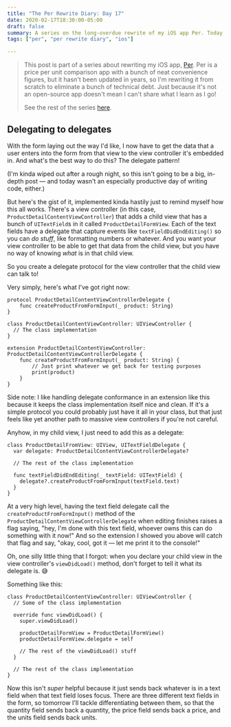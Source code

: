 ```yaml
---
title: "The Per Rewrite Diary: Day 17"
date: 2020-02-17T18:30:00-05:00
draft: false
summary: A series on the long-overdue rewrite of my iOS app Per. Today, I work on reading values from a child view's text fields.
tags: ["per", "per rewrite diary", "ios"]

---
```


> This post is part of a series about rewriting my iOS app, [Per]. Per is a price per unit comparison app with a bunch of neat convenience figures, but it hasn't been updated in years, so I'm rewriting it from scratch to eliminate a bunch of technical debt. Just because it's not an open-source app doesn't mean I can't share what I learn as I go!
> 
> See the rest of the series [here].

## Delegating to delegates

With the form laying out the way I'd like, I now have to get the data that a user enters into the form from that view to the view controller it's embedded in. And what's the best way to do this? The delegate pattern!

(I'm kinda wiped out after a rough night, so this isn't going to be a big, in-depth post — and today wasn't an especially productive day of writing code, either.)

But here's the gist of it, implemented kinda hastily just to remind myself how this all works. There's a view controller (in this case, `ProductDetailContentViewController`) that adds a child view that has a bunch of `UITextField`s in it called `ProductDetailFormView`. Each of the text fields have a delegate that capture events like `textFieldDidEndEditing()` so you can _do stuff_, like formatting numbers or whatever. And you want your view controller to be able to get that data from the child view, but you have no way of knowing _what_ is in that child view.

So you create a delegate protocol for the view controller that the child view can talk to!

Very simply, here's what I've got right now:

```
protocol ProductDetailContentViewControllerDelegate {
    func createProductFromFormInput(_ product: String)
}

class ProductDetailContentViewController: UIViewController {
  // The class implementation
}

extension ProductDetailContentViewController: ProductDetailContentViewControllerDelegate {
    func createProductFromFormInput(_ product: String) {
        // Just print whatever we get back for testing purposes
        print(product)
    }    
}
```

Side note: I like handling delegate conformance in an extension like this because it keeps the class implementation itself nice and clean. If it's a simple protocol you could probably just have it all in your class, but that just feels like yet another path to massive view controllers if you're not careful.

Anyhow, in my child view, I just need to add this as a delegate:

```
class ProductDetailFromView: UIView, UITextFieldDelegate {
  var delegate: ProductDetailContentViewControllerDelegate?

  // The rest of the class implementation

  func textFieldDidEndEditing(_ textField: UITextField) {
    delegate?.createProductFromFormInput(textField.text)
  }
}
```

At a very high level, having the text field delegate call the `createProductFromFormInput()` method of the `ProductDetailContentViewControllerDelegate` when editing finishes raises a flag saying, "hey, I'm done with this text field, whoever owns this can do something with it now!" And so the extension I showed you above will catch that flag and say, "okay, cool, got it — let me print it to the console!"

Oh, one silly little thing that I forgot: when you declare your child view in the view controller's `viewDidLoad()` method, don't forget to tell it what its delegate is. 😅

Something like this:

```
class ProductDetailContentViewController: UIViewController {
  // Some of the class implementation

  override func viewDidLoad() {
    super.viewDidLoad()

    productDetailFormView = ProductDetailFormView()
    productDetailFormView.delegate = self

    // The rest of the viewDidLoad() stuff
  }

  // The rest of the class implementation
}
```

Now this isn't _super_ helpful because it just sends back whatever is in a text field when that text field loses focus. There are three different text fields in the form, so tomorrow I'll tackle differentiating between them, so that the quantity field sends back a quantity, the price field sends back a price, and the units field sends back units.

[Per]: https://droppedbits.com/apps/per
[here]: /tags/per-rewrite-diary/